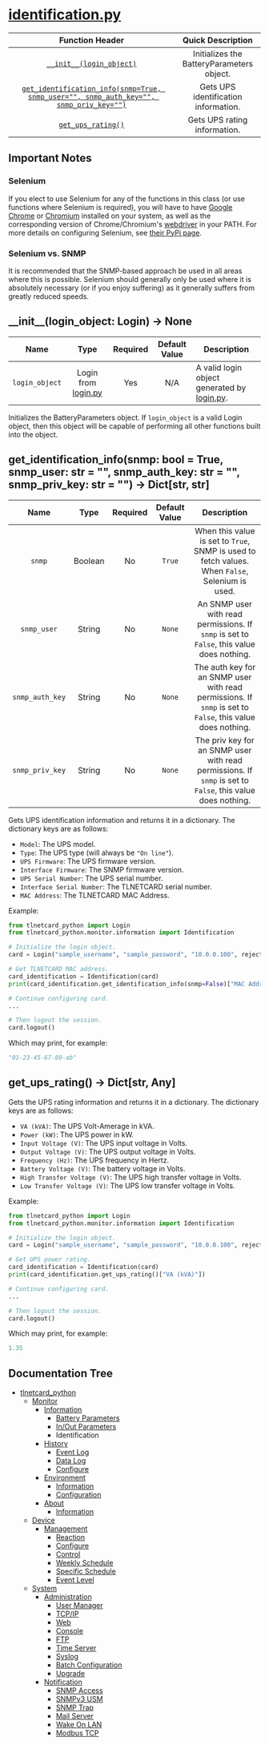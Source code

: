 # [identification.py](identification.py)

|                                                                                              Function Header                                                                                              |             Quick Description             |
|:---------------------------------------------------------------------------------------------------------------------------------------------------------------------------------------------------------:|:-----------------------------------------:|
|                                                                     [``__init__(login_object)``](#__init__login_object-login---none)                                                                      | Initializes the BatteryParameters object. |
| [``get_identification_info(snmp=True, snmp_user="", snmp_auth_key="", snmp_priv_key="")``](#get_identification_infosnmp-bool--true-snmp_user-str---snmp_auth_key-str---snmp_priv_key-str-----dictstr-str) |   Gets UPS identification information.    |
|                                                                           [``get_ups_rating()``](#get_ups_rating---dictstr-any)                                                                           |       Gets UPS rating information.        |

## Important Notes

### Selenium

If you elect to use Selenium for any of the functions in this class (or use functions where Selenium is required), you will have to have [Google Chrome](https://www.google.com/chrome/) or [Chromium](https://www.chromium.org/getting-involved/download-chromium) installed on your system, as well as the corresponding version of Chrome/Chromium's [webdriver](https://sites.google.com/a/chromium.org/chromedriver/downloads) in your PATH. For more details on configuring Selenium, see [their PyPi page](https://pypi.org/project/selenium/).

### Selenium vs. SNMP

It is recommended that the SNMP-based approach be used in all areas where this is possible. Selenium should generally only be used where it is absolutely necessary (or if you enjoy suffering) as it generally suffers from greatly reduced speeds.

## \_\_init__(login_object: Login) -> None

|        Name        |                       Type                        | Required | Default Value | Description                                                               |
|:------------------:|:-------------------------------------------------:|:--------:|:-------------:|---------------------------------------------------------------------------|
| ``login_object`` | Login from [login.py](/tlnetcard_python/login.py) | Yes      | N/A           | A valid login object generated by [login.py](/tlnetcard_python/login.py). |

Initializes the BatteryParameters object. If ``login_object`` is a valid Login object, then this object will be capable of performing all other functions built into the object.  

## get_identification_info(snmp: bool = True, snmp_user: str = "", snmp_auth_key: str = "", snmp_priv_key: str = "") -> Dict[str, str]

|         Name        |   Type  | Required | Default Value |                                                     Description                                                    |
|:-------------------:|:-------:|:--------:|:-------------:|:------------------------------------------------------------------------------------------------------------------:|
|      ``snmp``     | Boolean |    No    |   ``True``  |       When this value is set to ``True``, SNMP is used to fetch values. When ``False``, Selenium is used.      |
|   ``snmp_user``   |  String |    No    |   ``None``  |          An SNMP user with read permissions. If ``snmp`` is set to ``False``, this value does nothing.         |
| ``snmp_auth_key`` |  String |    No    |   ``None``  | The auth key for an SNMP user with read permissions. If ``snmp`` is set to ``False``, this value does nothing. |
| ``snmp_priv_key`` |  String |    No    |   ``None``  | The priv key for an SNMP user with read permissions. If ``snmp`` is set to ``False``, this value does nothing. |

Gets UPS identification information and returns it in a dictionary. The dictionary keys are as follows:

* ``Model``: The UPS model.
* ``Type``: The UPS type (will always be ``"On line"``).
* ``UPS Firmware``: The UPS firmware version.
* ``Interface Firmware``: The SNMP firmware version.
* ``UPS Serial Number``: The UPS serial number.
* ``Interface Serial Number``: The TLNETCARD serial number.
* ``MAC Address``: The TLNETCARD MAC Address.

Example:

```python
from tlnetcard_python import Login
from tlnetcard_python.monitor.information import Identification

# Initialize the login object.
card = Login("sample_username", "sample_password", "10.0.0.100", reject_invalid_certs=False)

# Get TLNETCARD MAC address.
card_identification = Identification(card)
print(card_identification.get_identification_info(snmp=False)["MAC Address"])

# Continue configuring card.
...

# Then logout the session.
card.logout()
```

Which may print, for example:

```python
"01-23-45-67-89-ab"
```

## get_ups_rating() -> Dict[str, Any]

Gets the UPS rating information and returns it in a dictionary. The dictionary keys are as follows:

* ``VA (kVA)``: The UPS Volt-Amerage in kVA.
* ``Power (kW)``: The UPS power in kW.
* ``Input Voltage (V)``: The UPS input voltage in Volts.
* ``Output Voltage (V)``: The UPS output voltage in Volts.
* ``Frequency (Hz)``: The UPS frequency in Hertz.
* ``Battery Voltage (V)``: The battery voltage in Volts.
* ``High Transfer Voltage (V)``: The UPS high transfer voltage in Volts.
* ``Low Transfer Voltage (V)``: The UPS low transfer voltage in Volts.

Example:

```python
from tlnetcard_python import Login
from tlnetcard_python.monitor.information import Identification

# Initialize the login object.
card = Login("sample_username", "sample_password", "10.0.0.100", reject_invalid_certs=False)

# Get UPS power rating.
card_identification = Identification(card)
print(card_identification.get_ups_rating()["VA (kVA)"])

# Continue configuring card.
...

# Then logout the session.
card.logout()
```

Which may print, for example:

```python
1.35
```

## Documentation Tree

* [tlnetcard_python](/tlnetcard_python)
  * [Monitor](/tlnetcard_python/monitor)
    * [Information](/tlnetcard_python/monitor/information)
      * [Battery Parameters](/tlnetcard_python/monitor/information/battery_parameters)
      * [In/Out Parameters](/tlnetcard_python/monitor/information/in_out_parameters)
      * Identification
    * [History](/tlnetcard_python/monitor/history)
      * [Event Log](/tlnetcard_python/monitor/history/event_log)
      * [Data Log](/tlnetcard_python/monitor/history/data_log)
      * [Configure](/tlnetcard_python/monitor/history/configure)
    * [Environment](/tlnetcard_python/monitor/environment)
      * [Information](/tlnetcard_python/monitor/environment/information)
      * [Configuration](/tlnetcard_python/monitor/environment/configuration)
    * [About](/tlnetcard_python/monitor/about)
      * [Information](/tlnetcard_python/monitor/about/information)
  * [Device](/tlnetcard_python/device)
    * [Management](/tlnetcard_python/device/management)
      * [Reaction](/tlnetcard_python/device/management/reaction)
      * [Configure](/tlnetcard_python/device/management/configure)
      * [Control](/tlnetcard_python/device/management/control)
      * [Weekly Schedule](/tlnetcard_python/device/management/weekly_schedule)
      * [Specific Schedule](/tlnetcard_python/device/management/specific_schedule)
      * [Event Level](/tlnetcard_python/device/management/event_level)
  * [System](/tlnetcard_python/system)
    * [Administration](/tlnetcard_python/system/administration)
      * [User Manager](/tlnetcard_python/system/administration/user_manager)
      * [TCP/IP](/tlnetcard_python/system/administration/tcp_ip)
      * [Web](/tlnetcard_python/system/administration/web)
      * [Console](/tlnetcard_python/system/administration/console)
      * [FTP](/tlnetcard_python/system/administration/ftp)
      * [Time Server](/tlnetcard_python/system/administration/time_server)
      * [Syslog](/tlnetcard_python/system/administration/syslog)
      * [Batch Configuration](/tlnetcard_python/system/administration/batch_configuration)
      * [Upgrade](/tlnetcard_python/system/administration/upgrade)
    * [Notification](/tlnetcard_python/system/notification)
      * [SNMP Access](/tlnetcard_python/system/notification/snmp_access)
      * [SNMPv3 USM](/tlnetcard_python/system/notification/snmpv3_usm)
      * [SNMP Trap](/tlnetcard_python/system/notification/snmp_trap)
      * [Mail Server](/tlnetcard_python/system/notification/mail_server)
      * [Wake On LAN](/tlnetcard_python/system/notification/wake_on_lan)
      * [Modbus TCP](/tlnetcard_python/system/notification/modbus_tcp)
